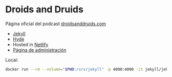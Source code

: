 # Droids and Druids

Página oficial del podcast [droidsanddruids.com](https://droidsanddruids.com)


- [Jekyll](https://jekyllrb.com/)
- [Hyde](https://github.com/poole/hyde)
- Hosted in [Netlify](https://www.netlify.com/)
- [Página de administración](droidsanddruids.com/admin)

Local:

```sh
docker run --rm --volume="$PWD:/srv/jekyll" -p 4000:4000 -it jekyll/jekyll:4.0 jekyll serve
```
